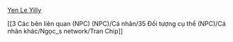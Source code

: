 [Yen Le Yilly](https://www.facebook.com/yenle.lethihaiyen/friends)

[[3 Các bên liên quan (NPC) (NPC)/Cá nhân/35 Đối tượng cụ thể (NPC)/Cá nhân khác/Ngọc_s network/Tran Chip]]
